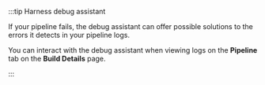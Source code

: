 :::tip Harness debug assistant

If your pipeline fails, the debug assistant can offer possible solutions to the errors it detects in your pipeline logs.

You can interact with the debug assistant when viewing logs on the **Pipeline** tab on the **Build Details** page.

:::